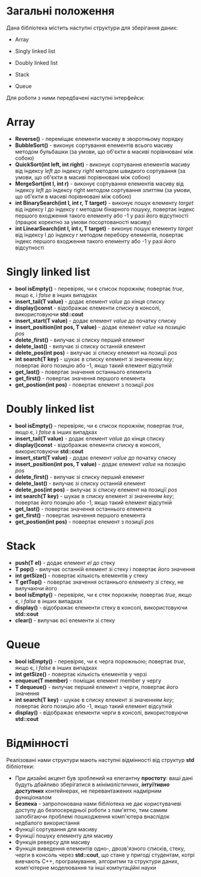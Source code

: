 # Загальні положення

Дана бібліотека містить наступні структури для зберігання даних:

* Array

* Singly linked list

* Doubly linked list

* Stack

* Queue

Для роботи з ними передбачені наступні інтерфейси:

# Array

* **Reverse()** - переміщає елементи масиву в зворотньому порядку
* **BubbleSort()** - виконує сортування елементів всього масиву методом бульбашки (за умови, що об'єкти в масиві порівнювані між собою)
* **QuickSort(int left, int right)** - виконує сортування елементів масиву від індексу _left_ до індексу _right_ методом швидкого сортування (за умови, що об'єкти в масиві порівнювані між собою)
*	**MergeSort(int l, int r)** - виконує сортування елементів масиву від індексу _left_ до індексу right методом сортування злиттям (за умови, що об'єкти в масиві порівнювані між собою)
* **int BinarySearch(int l, int r, T target)** - виконує пошук елементу _target_ від індексу l до індексу r методом бінарного пошуку, повертає індекс першого входження такого елементу або -1 у разі його відсутності (працює коректно за умови посортованості масиву)
* **int LinearSearch(int l, int r, T target)** - виконує пошук елементу _target_ від індексу l до індексу r методом перебору елементів, повертає індекс першого входження такого елементу або -1 у разі його відсутності

# Singly linked list

* **bool isEmpty()** - перевіряє, чи є список порожнім; повертає _true_, якщо є, і _false_ в інших випадках
* **insert_tail(T value)** - додає елемент _value_ до кінця списку
*	**display()const** - відображає елементи списку в консолі, використовуючи **std::cout**
*	**insert_start(T value)** - додає елемент _value_ до початку списку
*	**insert_position(int pos, T value)** - додає елемент _value_ на позицію _pos_
*	**delete_first()** - вилучає зі списку перший елемент
*	**delete_last()** - вилучає зі списку останній елемент
*	**delete_pos(int pos)** - вилучає зі списку елемент на позиції _pos_
*	**int search(T key)** - шукає в списку елемент зі значенням _key_; повертає його позицію або -1, якщо такий елемент відсутній
*	**get_last()** - повертає значення останнього елемента
*	**get_first()** - повертає значення першого елемента
*	**get_postion(int pos)** - повертає елемент з позиції _pos_

# Doubly linked list

* **bool isEmpty()** - перевіряє, чи є список порожнім; повертає _true_, якщо є, і _false_ в інших випадках
* **insert_tail(T value)** - додає елемент _value_ до кінця списку
*	**display()const** - відображає елементи списку в консолі, використовуючи **std::cout**
*	**insert_start(T value)** - додає елемент _value_ до початку списку
*	**insert_position(int pos, T value)** - додає елемент _value_ на позицію _pos_
*	**delete_first()** - вилучає зі списку перший елемент
*	**delete_last()** - вилучає зі списку останній елемент
*	**delete_pos(int pos)** - вилучає зі списку елемент на позиції _pos_
*	**int search(T key)** - шукає в списку елемент зі значенням _key_; повертає його позицію або -1, якщо такий елемент відсутній
*	**get_last()** - повертає значення останнього елемента
*	**get_first()** - повертає значення першого елемента
*	**get_postion(int pos)** - повертає елемент з позиції _pos_

# Stack

*	**push(T el)** - додає елемент _el_ до стеку
*	**T pop()** - вилучає останній елемент зі стеку і повертає його значення
*	**int getSize()** - повертає кількість елементів у стеку
*	**T getTop()** - повертає значення останнього елементу зі стеку, не вилучаючи його
*	**bool isEmpty()** - перевіряє, чи є стек порожнім; повертає _true_, якщо є, і _false_ в інших випадках
*	**display()** - відображає елементи стеку в консолі, використовуючи **std::cout**
*	**clear()** - вилучає всі елементи зі стеку

# Queue 

* **bool isEmpty()** - перевіряє, чи є черга порожньою; повертає _true_, якщо є, і _false_ в інших випадках
*	**int getSize()** - повертає кількість елементів у черзі
*	**enqueue(T member)** - поміщає елемент member у чергу
*	**T dequeue()** - вилучає перший елемент з черги, повертає його значення
*	**int search(T key)** - шукає в списку елемент зі значенням _key_; повертає його позицію або -1, якщо такий елемент відсутній
*	**display()** - відображає елементи черги в консолі, використовуючи **std::cout**

# Відмінності

Реалізовані нами структури мають наступні відмінності від структур **std** бібліотеки:

* При дизайні акцент був зроблений на елегантну **простоту**: ваші дані будуть дбайливо зберігатися в *мінімалістичних*, _**інтуїтивно доступних**_ контейнерах, не перевантажених надмірним функціоналом 
* **Безпека** - запропонована нами бібліотека не дає користувачеві доступу до безпосередньої роботи з пам'яттю, тим самим запобігаючи проблемі пошкодження комп'ютера внаслідок недбалого використання
* Функції сортування для масиву
* Функції пошуку елементу для масиву
* Функція реверсу для масиву
* Функція виведення елементів одно-, двозв'язного списків, стеку, черги в консоль через **std::cout**, що стане у пригоді студентам, котрі вивчають С++, програмування, алгоритми та структури даних, комп'ютерне моделювання та інші компутаційні науки
